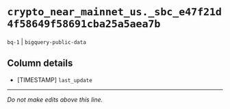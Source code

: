 # `crypto_near_mainnet_us._sbc_e47f21d4f58649f58691cba25a5aea7b`
`bq-1` | `bigquery-public-data`

## Column details
* [TIMESTAMP] `last_update`

-------------------------------------------------------------------------------
*Do not make edits above this line.*
